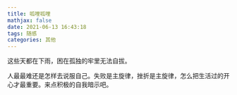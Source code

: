 ```yaml
---
title: 呱哩呱哩
mathjax: false
date: 2021-06-13 16:43:18
tags: 随感
categories: 其他
---
```


这些天都在下雨，困在孤独的牢里无法自拔。

人最最难还是怎样去说服自己。失败是主旋律，挫折是主旋律，怎么把生活过的开心才最重要。来点积极的自我暗示吧。

<!--

<hr/>
<span style="color:gray;font-size:12px">
参考： 
1.[link-01]()
2.[link-02]()
3.[link-03]()
</span>

-->